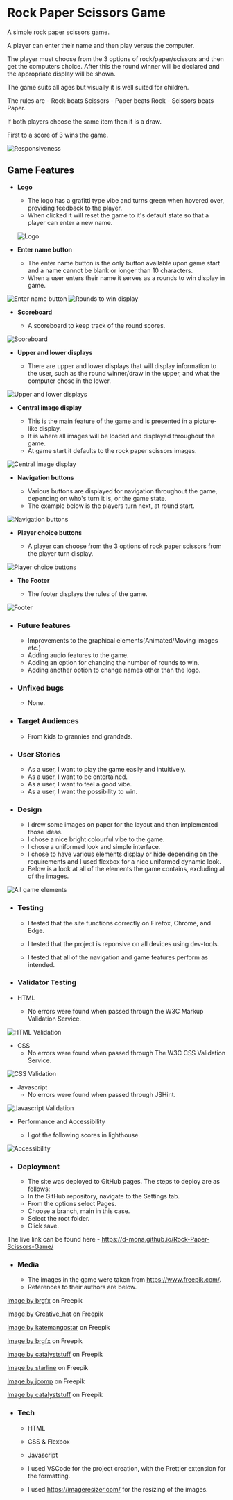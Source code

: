 # Rock Paper Scissors Game

A simple rock paper scissors game.

A player can enter their name and then play versus the computer.

The player must choose from the 3 options of rock/paper/scissors and then get the computers choice.
After this the round winner will be declared and the appropriate display will be shown.

The game suits all ages but visually it is well suited for children.

The rules are - Rock beats Scissors - Paper beats Rock - Scissors beats Paper.

If both players choose the same item then it is a draw.

First to a score of 3 wins the game.

![Responsiveness](assets/images/responsive.jpg)

## Game Features

- **Logo**

  - The logo has a grafitti type vibe and turns green when hovered over, providing feedback to the player.
  - When clicked it will reset the game to it's default state so that a player can enter a new name.

  ![Logo](assets/images/Logo.jpg)

- **Enter name button**

  - The enter name button is the only button available upon game start and a name cannot be blank or longer than 10 characters.
  - When a user enters their name it serves as a rounds to win display in game.

![Enter name button](assets/images/EnterNameButtonPre.jpg) ![Rounds to win display](assets/images/EnterNameButtonPost.jpg)

- **Scoreboard**

  - A scoreboard to keep track of the round scores.

![Scoreboard](assets/images/Scoreboard.jpg)

- **Upper and lower displays**

   - There are upper and lower displays that will display information to the user, such as the round winner/draw in the upper, and what the computer chose in the lower.

![Upper and lower displays](assets/images/UpperLowerDisplays.jpg)

- **Central image display**

  - This is the main feature of the game and is presented in a picture-like display.
  - It is where all images will be loaded and displayed throughout the game.
  - At game start it defaults to the rock paper scissors images.

![Central image display](assets/images/CentralImageDisplay.jpg)

- **Navigation buttons**

  - Various buttons are displayed for navigation throughout the game, depending on who's turn it is, or the game state.
  - The example below is the players turn next, at round start.

![Navigation buttons](assets/images/VsDisplay.jpg)

- **Player choice buttons**

  - A player can choose from the 3 options of rock paper scissors from the player turn display.

![Player choice buttons](assets/images/playerTurnDisplay.jpg)

- **The Footer**

  - The footer displays the rules of the game.

![Footer](assets/images/Footer.jpg)


- ### **Future features**
  - Improvements to the graphical elements(Animated/Moving images etc.)
  - Adding audio features to the game.
  - Adding an option for changing the number of rounds to win.
  - Adding another option to change names other than the logo.

- ### **Unfixed bugs**
  - None.

- ### **Target Audiences**

  - From kids to grannies and grandads.

- ### **User Stories**

  - As a user, I want to play the game easily and intuitively.
  - As a user, I want to be entertained.
  - As a user, I want to feel a good vibe.
  - As a user, I want the possibility to win.

- ### **Design**

  - I drew some images on paper for the layout and then implemented those ideas.
  - I chose a nice bright colourful vibe to the game.
  - I chose a uniformed look and simple interface.
  - I chose to have various elements display or hide depending on the requirements and I used flexbox for a nice uniformed dynamic look.
  - Below is a look at all of the elements the game contains, excluding all of the images.

![All game elements](assets/images/AllElements.jpg)

- ### **Testing**

  - I tested that the site functions correctly on Firefox, Chrome, and Edge.

  - I tested that the project is reponsive on all devices using dev-tools.

  - I tested that all of the navigation and game features perform as intended.

- ### **Validator Testing**

 - HTML
   - No errors were found when passed through the W3C Markup Validation Service.

![HTML Validation](assets/images/htmlValidation.jpg)

- CSS
  - No errors were found when passed through The W3C CSS Validation Service.

![CSS Validation](assets/images/cssValidation.jpg)

- Javascript
  - No errors were found when passed through JSHint.

![Javascript Validation](assets/images/JSHint.jpg)

- Performance and Accessibility

  - I got the following scores in lighthouse.

![Accessibility](assets/images/lighthouseTest.jpg)

- ### **Deployment**

  - The site was deployed to GitHub pages. The steps to deploy are as follows:
  - In the GitHub repository, navigate to the Settings tab.
  - From the options select Pages.
  - Choose a branch, main in this case.
  - Select the root folder.
  - Click save.

The live link can be found here - https://d-mona.github.io/Rock-Paper-Scissors-Game/

- ### **Media**

  - The images in the game were taken from https://www.freepik.com/.
  - References to their authors are below.

<a href="https://www.freepik.com/free-vector/pile-stones-white-background_20498797.htm#query=cartoon%20rock&position=3&from_view=search&track=ais">Image by brgfx</a> on Freepik

<a href="https://www.freepik.com/free-vector/torn-paper-piece-design-background-vector_24611015.htm#query=cartoon%20paper&position=8&from_view=search&track=ais">Image by Creative_hat</a> on Freepik

<a href="https://www.freepik.com/free-vector/scissors-realistic_3056602.htm#query=cartoon%20scissors&position=4&from_view=search&track=ais">Image by katemangostar</a> on Freepik

<a href="https://www.freepik.com/free-vector/boy-using-computer_4606803.htm#query=computer%20cartoon&position=2&from_view=search&track=ais">Image by brgfx</a> on Freepik

<a href="https://www.freepik.com/free-vector/cute-happy-laptop-floating-cartoon-vector-icon-illustration-technology-object-concept-isolated-flat_48114013.htm#query=computer%20cartoon&position=4&from_view=search&track=ais">Image by catalyststuff</a> on Freepik

<a href="https://www.freepik.com/free-vector/comic-style-question-mark-speech-bubble-background_7082687.htm#query=question%20mark%20cartoon&position=8&from_view=search&track=ais">Image by starline</a> on Freepik

<a href="https://www.freepik.com/free-vector/versus-vs-letters-fight-flat-comics-style-design-with-halftone-lightning_13466740.htm#query=vs%20cartoon&position=1&from_view=search&track=ais">Image by jcomp</a> on Freepik

<a href="https://www.freepik.com/free-vector/katana-sword-cartoon-vector-icon-illustration-ninja-object-icon-concept-isolated-flat-vector_57146113.htm#query=2%20swords%20cartoon&position=12&from_view=search&track=ais">Image by catalyststuff</a> on Freepik

- ### **Tech**

  - HTML
  - CSS & Flexbox
  - Javascript

  - I used VSCode for the project creation, with the Prettier extension for the formatting.
  - I used https://imageresizer.com/ for the resizing of the images.